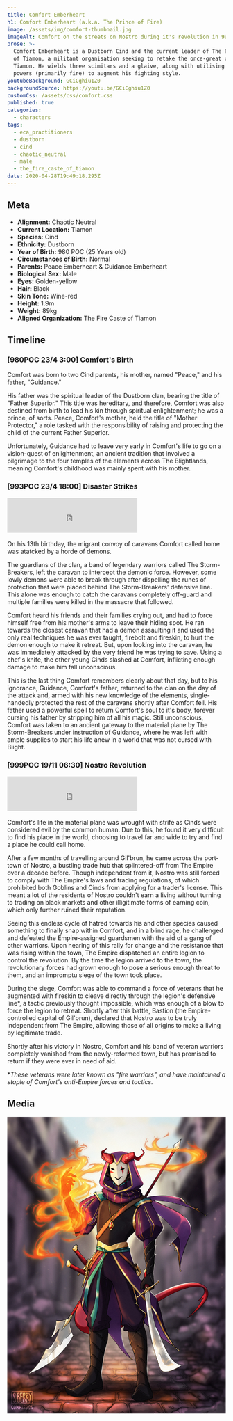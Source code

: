 ```yaml
---
title: Comfort Emberheart
h1: Comfort Emberheart (a.k.a. The Prince of Fire)
image: /assets/img/comfort-thumbnail.jpg
imageAlt: Comfort on the streets on Nostro during it's revolution in 999POC
prose: >-
  Comfort Emberheart is a Dustborn Cind and the current leader of The Fire Caste
  of Tiamon, a militant organisation seeking to retake the once-great city of
  Tiamon. He wields three scimitars and a glaive, along with utilising elemental
  powers (primarily fire) to augment his fighting style.
youtubeBackground: GCiCghiu1Z0
backgroundSource: https://youtu.be/GCiCghiu1Z0
customCss: /assets/css/comfort.css
published: true
categories:
  - characters
tags:
  - eca_practitioners
  - dustborn
  - cind
  - chaotic_neutral
  - male
  - the_fire_caste_of_tiamon
date: 2020-04-28T19:49:18.295Z
---
```


## Meta

- **Alignment:** Chaotic Neutral
- **Current Location:** Tiamon
- **Species:** Cind
- **Ethnicity:** Dustborn
- **Year of Birth:** 980 POC (25 Years old)
- **Circumstances of Birth:** Normal
- **Parents:** Peace Emberheart & Guidance Emberheart
- **Biological Sex:** Male
- **Eyes:** Golden-yellow
- **Hair:** Black
- **Skin Tone:** Wine-red
- **Height:** 1.9m
- **Weight:** 89kg
- **Aligned Organization:** The Fire Caste of Tiamon

## Timeline

### [980POC 23/4 3:00] Comfort's Birth

Comfort was born to two Cind parents, his mother, named "Peace," and his father, "Guidance."

His father was the spiritual leader of the Dustborn clan, bearing the title of "Father Superior." This title was hereditary, and therefore, Comfort was also destined from birth to lead his kin through spiritual enlightenment; he was a prince, of sorts. Peace, Comfort's mother, held the title of "Mother Protector," a role tasked with the responsibility of raising and protecting the child of the current Father Superior.

Unfortunately, Guidance had to leave very early in Comfort's life to go on a vision-quest of enlightenment, an ancient tradition that involved a pilgrimage to the four temples of the elements across The Blightlands, meaning Comfort's childhood was mainly spent with his mother.

### [993POC 23/4 18:00] Disaster Strikes

<iframe src="https://open.spotify.com/embed/track/71yIq1YcohTp0t1auLoIxg" width="300" height="80" frameborder="0" allowtransparency="true" allow="encrypted-media"></iframe>

On his 13th birthday, the migrant convoy of caravans Comfort called home was atatcked by a horde of demons.

The guardians of the clan, a band of legendary warriors called The Storm-Breakers, left the caravan to intercept the demonic force. However, some lowly demons were able to break through after dispelling the runes of protection that were placed behind The Storm-Breakers' defensive line. This alone was enough to catch the caravans completely off-guard and multiple families were killed in the massacre that followed.

Comfort heard his friends and their families crying out, and had to force himself free from his mother's arms to leave their hiding spot. He ran towards the closest caravan that had a demon assaulting it and used the only real techniques he was ever taught, firebolt and fireskin, to hurt the demon enough to make it retreat. But, upon looking into the caravan, he was immediately attacked by the very friend he was trying to save. Using a chef's knife, the other young Cinds slashed at Comfort, inflicting enough damage to make him fall unconscious.

This is the last thing Comfort remembers clearly about that day, but to his ignorance, Guidance, Comfort's father, returned to the clan on the day of the attack and, armed with his new knowledge of the elements, single-handedly protected the rest of the caravans shortly after Comfort fell. His father used a powerful spell to return Comfort's soul to it's body, forever cursing his father by stripping him of all his magic. Still unconscious, Comfort was taken to an ancient gateway to the material plane by The Storm-Breakers under instruction of Guidance, where he was left with ample supplies to start his life anew in a world that was not cursed with Blight.

### [999POC 19/11 06:30] Nostro Revolution

<iframe src="https://open.spotify.com/embed/track/4zOfy9kqJlG0ZXvcaSh4gv" width="300" height="80" frameborder="0" allowtransparency="true" allow="encrypted-media"></iframe>

Comfort's life in the material plane was wrought with strife as Cinds were considered evil by the common human. Due to this, he found it very difficult to find his place in the world, choosing to travel far and wide to try and find a place he could call home.

After a few months of travelling around Gil'brun, he came across the port-town of Nostro, a bustling trade hub that splintered-off from The Empire over a decade before. Though independent from it, Nostro was still forced to comply with The Empire's laws and trading regulations, of which prohibited both Goblins and Cinds from applying for a trader's license. This meant a lot of the residents of Nostro couldn't earn a living without turning to trading on black markets and other illigitimate forms of earning coin, which only further ruined their reputation.

Seeing this endless cycle of hatred towards his and other species caused something to finally snap within Comfort, and in a blind rage, he challenged and defeated the Empire-assigned guardsmen with the aid of a gang of other warriors. Upon hearing of this rally for change and the resistance that was rising within the town, The Empire dispatched an entire legion to control the revolution. By the time the legion arrived to the town, the revolutionary forces had grown enough to pose a serious enough threat to them, and an impromptu siege of the town took place.

During the siege, Comfort was able to command a force of veterans that he augmented with fireskin to cleave directly through the legion's defensive line\*, a tactic previously thought impossible, which was enough of a blow to force the legion to retreat. Shortly after this battle, Bastion (the Empire-controlled capital of Gil'brun), declared that Nostro was to be truly independent from The Empire, allowing those of all origins to make a living by legitimate trade.

Shortly after his victory in Nostro, Comfort and his band of veteran warriors completely vanished from the newly-reformed town, but has promised to return if they were ever in need of aid.

\*_These veterans were later known as "fire warriors", and have maintained a staple of Comfort's anti-Empire forces and tactics._

## Media

![](/assets/img/comfort-sara.jpg)

